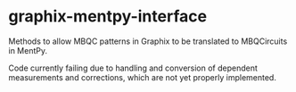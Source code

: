# graphix-mentpy-interface
Methods to allow MBQC patterns in Graphix to be translated to MBQCircuits in MentPy.

Code currently failing due to handling and conversion of dependent measurements and corrections, which are not yet properly implemented.
